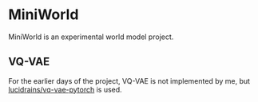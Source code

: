 # MiniWorld

MiniWorld is an experimental world model project.

## VQ-VAE

For the earlier days of the project, VQ-VAE is not implemented by me, but [lucidrains/vq-vae-pytorch](https://github.com/lucidrains/vector-quantize-pytorch) is used.